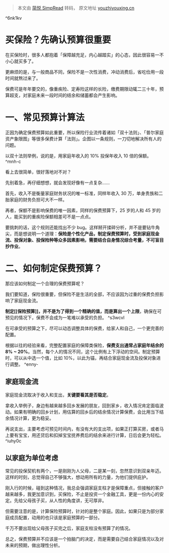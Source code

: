 > 本文由 [简悦 SimpRead](http://ksria.com/simpread/) 转码， 原文地址 [youzhiyouxing.cn](https://youzhiyouxing.cn/n/materials/21)

^6nk1kv

# 买保险？先确认预算很重要
在买保险时，很多人都抱着「保障越充足，内心越踏实」的心态，因此很容易一不小心就买多了。

更麻烦的是，与一般商品不同，保险不是一次性消费，冲动消费后，省吃俭用一段时间就熬过来了。

保费可是年年要交的，像重疾险、定寿险这样的长险，缴费期限动辄二三十年，预算超支，对家庭未来一段时间的结余和储蓄都会产生影响。

# 一、常见预算计算法

正因为确定保费预算如此重要，所以保险行业流传着诸如「双十法则」、「普尔家庭资产象限图」等很多保费计算「法则」。企图以一条规则，一刀切地解决所有人的问题。

以双十法则举例，说的是，用家庭年收入的 10% 投保年收入 10 倍的保额。 ^mnh-c

看上去很简单，很好落地对不对？

先别着急，再仔细想想，就会发现好像有一点复杂……

首先，收入不是衡量家庭财务状况的唯一标准，同样年收入 30 万，单身贵族和二胎家庭的财务负担可大不一样。

再者，保额不是影响保费的唯一因素，同样的保费预算下，25 岁的人和 45 岁的人，能买到的重疾险保额相差可不是一点点。

要挑刺的话，这个规则还能找出不少 bug。这样掰开揉碎分析，并不是要钻牛角尖，而是想说明一个道理：**保险是个性化产品，制定保费预算时，受到家庭现金流、投保对象、投保险种等众多因素影响，需要结合自身情况综合考量，不可盲目抄作业**。

# 二、如何制定保费预算？

那应该如何制定一个合理的保费预算呢？

我们要知道，保险很重要，但保险不是生活的全部，不应该因为过重的保费负担影响了家庭现金流。

**制定[[保险预算]]，并不是为了得到一个精确的值，而是算出一个上限**，确保在可预见的情况下，保费不会成为一笔难以承受的负担。  ^s3wcvl

在可承受的预算之下，尽可以动态调整具体的保费，给家人和自己，一个更完善的配置。

根据以往的经验来看，完整配置家庭的保障类保险，**保费支出通常占家庭年结余的 8% ~ 20%**。当然，每个人的情况不同，这个比例有上下浮动的空间。制定预算时，可以从中选一个值，比如 10%，以此为锚，再结合家庭现金流及投保对象进行调整。 ^enny-

## 家庭现金流

家庭现金流取决于收入和支出，**关键要看其是否稳定**。

拿收入举例子，身边有越来越多回乡发展的朋友，回到家乡，收入情况肯定面临波动。如果有明确的回乡计划，用估算的回乡后的结余情况计算保费，会比用当下结余情况计算，更为稳妥。

再说支出，主要考虑可预见时间内，有没有大的支出项，如果正打算买房，或者马上要有宝宝，用还贷后和扣掉宝宝抚养费后的结余来进行计算，日后会更为轻松。 ^iuhy0c

## 以家庭为单位考虑

常见的投保契机有两个，一是刚刚为人父母，二是某一刻，忽然意识到双亲年迈。这样的时刻，总觉得自己不够强大，想动用所有的力量，为他们提供庇护。

刚入行的时候，碰到这种情况，我总会强调家庭支柱才是保障重点，但接触的客户越来越多，我更加意识到，买保险，不止是投资一个金融工具，更是一份内心的安定。先给父母孩子买，从人性的角度讲，无可厚非。

但需要注意的是，计算保险预算时，针对的是整个家庭。因此，如果只是为部分家庭成员配置，动用的也只该是家庭预算的一部分。

千万不要出现给父母孩子买完之后，家庭支柱没有预算了的情况。

总之，保费预算并不应该是一个拍脑门的决定，而是需要自己结合家庭情况以及对未来的预期，做出理性分析。